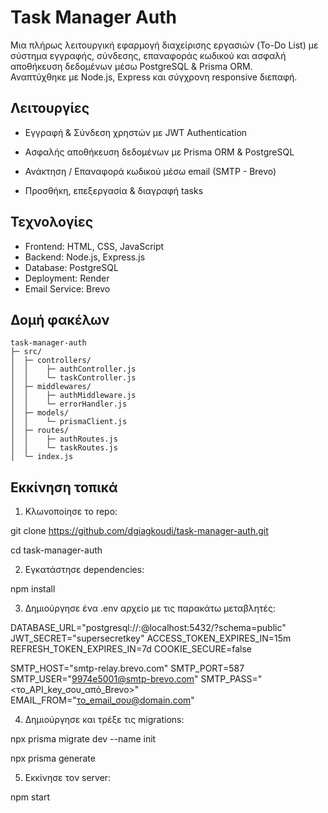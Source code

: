 # Task Manager Auth

Μια πλήρως λειτουργική εφαρμογή διαχείρισης εργασιών (To-Do List) με σύστημα εγγραφής, σύνδεσης, επαναφοράς κωδικού και ασφαλή αποθήκευση δεδομένων μέσω PostgreSQL & Prisma ORM.  
Αναπτύχθηκε με Node.js, Express και σύγχρονη responsive διεπαφή.

## Λειτουργίες

- Εγγραφή & Σύνδεση χρηστών με JWT Authentication

- Ασφαλής αποθήκευση δεδομένων με Prisma ORM & PostgreSQL

- Ανάκτηση / Επαναφορά κωδικού μέσω email (SMTP - Brevo)

- Προσθήκη, επεξεργασία & διαγραφή tasks 

## Τεχνολογίες

- Frontend: HTML, CSS, JavaScript
- Backend: Node.js, Express.js  
- Database: PostgreSQL  
- Deployment: Render  
- Email Service: Brevo

## Δομή φακέλων 
```text
task-manager-auth
├─ src/
│  ├─ controllers/
│  │    ├─ authController.js
│  │    └─ taskController.js
│  ├─ middlewares/
│  │    ├─ authMiddleware.js
│  │    └─ errorHandler.js
│  ├─ models/
│  │    └─ prismaClient.js
│  ├─ routes/
│  │    ├─ authRoutes.js
│  │    └─ taskRoutes.js
│  └─ index.js
```

## Εκκίνηση τοπικά
1. Κλωνοποίησε το repo:

git clone https://github.com/dgiagkoudi/task-manager-auth.git

cd task-manager-auth

2. Εγκατάστησε dependencies:

npm install

3. Δημιούργησε ένα .env αρχείο με τις παρακάτω μεταβλητές:

DATABASE_URL="postgresql://<user>:<password>@localhost:5432/<dbname>?schema=public"
JWT_SECRET="supersecretkey"
ACCESS_TOKEN_EXPIRES_IN=15m
REFRESH_TOKEN_EXPIRES_IN=7d
COOKIE_SECURE=false

SMTP_HOST="smtp-relay.brevo.com"
SMTP_PORT=587
SMTP_USER="9974e5001@smtp-brevo.com"
SMTP_PASS="<το_API_key_σου_από_Brevo>"
EMAIL_FROM="το_email_σου@domain.com"

4. Δημιούργησε και τρέξε τις migrations:

npx prisma migrate dev --name init

npx prisma generate

5. Εκκίνησε τον server:

npm start